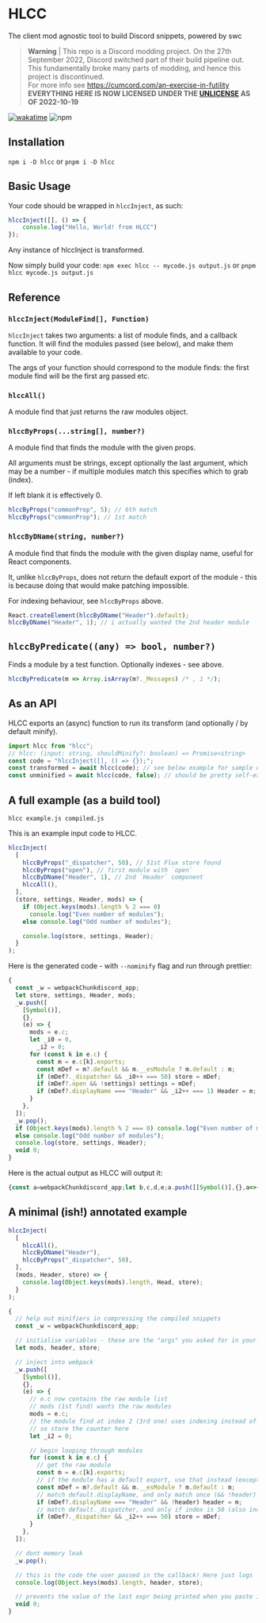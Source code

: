 # HLCC
The client mod agnostic tool to build Discord snippets, powered by swc

> **Warning** |
> This repo is a Discord modding project.
> On the 27th September 2022, Discord switched part of their build pipeline out.  
> This fundamentally broke many parts of modding, and hence this project is discontinued.  
> For more info see https://cumcord.com/an-exercise-in-futility  
> **EVERYTHING HERE IS NOW LICENSED UNDER THE [UNLICENSE](https://unlicense.org) AS OF 2022-10-19**

[![wakatime](https://wakatime.com/badge/github/yellowsink/HLCC.svg)](https://wakatime.com/badge/github/yellowsink/HLCC)
![npm](https://img.shields.io/npm/v/hlcc)

## Installation
`npm i -D hlcc` or `pnpm i -D hlcc`

## Basic Usage
Your code should be wrapped in `hlccInject`, as such:
```js
hlccInject([], () => {
    console.log("Hello, World! from HLCC")
});
```

Any instance of hlccInject is transformed.

Now simply build your code: `npm exec hlcc -- mycode.js output.js` or `pnpm hlcc mycode.js output.js`

## Reference

### `hlccInject(ModuleFind[], Function)`
`hlccInject` takes two arguments: a list of module finds, and a callback function.
It will find the modules passed (see below), and make them available to your code.

The args of your function should correspond to the module finds:
the first module find will be the first arg passed etc.

### `hlccAll()`
A module find that just returns the raw modules object.

### `hlccByProps(...string[], number?)`
A module find that finds the module with the given props.

All arguments must be strings, except optionally the last argument,
which may be a number - if multiple modules match this specifies which to grab (index).

If left blank it is effectively 0.
```js
hlccByProps("commonProp", 5); // 6th match
hlccByProps("commonProp"); // 1st match
```

### `hlccByDName(string, number?)`
A module find that finds the module with the given display name,
useful for React components.

It, unlike `hlccByProps`, does not return the default export of the module -
this is because doing that would make patching impossible.

For indexing behaviour, see `hlccByProps` above.

```js
React.createElement(hlccByDName("Header").default);
hlccByDName("Header", 1); // i actually wanted the 2nd header module
```

## `hlccByPredicate((any) => bool, number?)`
Finds a module by a test function. Optionally indexes - see above.
```js
hlccByPredicate(m => Array.isArray(m?._Messages) /* , 1 */);
```

## As an API
HLCC exports an (async) function to run its transform (and optionally / by default minify).

```js
import hlcc from "hlcc";
// hlcc: (input: string, shouldMinify?: boolean) => Promise<string>
const code = "hlccInject([], () => {});";
const transformed = await hlcc(code); // see below example for sample output
const unminified = await hlcc(code, false); // should be pretty self-explanatory
```

## A full example (as a build tool)
`hlcc example.js compiled.js`

This is an example input code to HLCC.

```js
hlccInject(
  [
    hlccByProps("_dispatcher", 50), // 51st Flux store found
    hlccByProps("open"), // first module with `open`
    hlccByDName("Header", 1), // 2nd `Header` component
    hlccAll(),
  ],
  (store, settings, Header, mods) => {
    if (Object.keys(mods).length % 2 === 0)
      console.log("Even number of modules");
    else console.log("Odd number of modules");

    console.log(store, settings, Header);
  }
);
```

Here is the generated code - with `--nominify` flag and run through prettier:
```js
{
  const _w = webpackChunkdiscord_app;
  let store, settings, Header, mods;
  _w.push([
    [Symbol()],
    {},
    (e) => {
      mods = e.c;
      let _i0 = 0,
        _i2 = 0;
      for (const k in e.c) {
        const m = e.c[k].exports;
        const mDef = m?.default && m.__esModule ? m.default : m;
        if (mDef?._dispatcher && _i0++ === 50) store = mDef;
        if (mDef?.open && !settings) settings = mDef;
        if (mDef?.displayName === "Header" && _i2++ === 1) Header = m;
      }
    },
  ]);
  _w.pop();
  if (Object.keys(mods).length % 2 === 0) console.log("Even number of modules");
  else console.log("Odd number of modules");
  console.log(store, settings, Header);
  void 0;
}
```

Here is the actual output as HLCC will output it:
```js
{const a=webpackChunkdiscord_app;let b,c,d,e;a.push([[Symbol()],{},a=>{e=a.c;let f=0,g=0;for(const h in a.c){const i=a.c[h].exports;const j=i?.default&&i.__esModule?i.default:i;if(j?._dispatcher&&(f++)===50)b=j;if(j?.open&&!c)c=j;if(j?.displayName==="Header"&&(g++)===1)d=i}}]);a.pop();if(Object.keys(e).length%2===0)console.log("Even number of modules");else console.log("Odd number of modules");console.log(b,c,d);void 0}
```

## A minimal (ish!) annotated example
```js
hlccInject(
  [
    hlccAll(),
    hlccByDName("Header"),
    hlccByProps("_dispatcher", 50),
  ],
  (mods, Header, store) => {
    console.log(Object.keys(mods).length, Head, store);
  }
);
```
```js
{
  // help out minifiers in compressing the compiled snippets
  const _w = webpackChunkdiscord_app;

  // initialise variables - these are the "args" you asked for in your callback
  let mods, header, store;

  // inject into webpack
  _w.push([
    [Symbol()],
    {},
    (e) => {
      // e.c now contains the raw module list
      // mods (1st find) wants the raw modules
      mods = e.c;
      // the module find at index 2 (3rd one) uses indexing instead of first
      // so store the counter here
      let _i2 = 0;

      // begin looping through modules
      for (const k in e.c) {
        // get the raw module
        const m = e.c[k].exports;
        // if the module has a default export, use that instead (except for display names)
        const mDef = m?.default && m.__esModule ? m.default : m;
        // match default.displayName, and only match once (&& !header)
        if (mDef?.displayName === "Header" && !header) header = m;
        // match default._dispatcher, and only if index is 50 (also increment)
        if (mDef?._dispatcher && _i2++ === 50) store = mDef;
      }
    },
  ]);

  // dont memory leak
  _w.pop();

  // this is the code the user passed in the callback! Here just logs
  console.log(Object.keys(mods).length, header, store);

  // prevents the value of the last expr being printed when you paste into devtools
  void 0;
}
```
